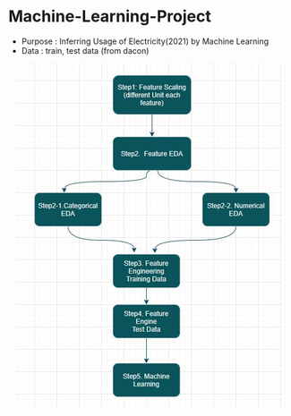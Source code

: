 # Machine-Learning-Project
- Purpose : Inferring Usage of Electricity(2021) by Machine Learning
- Data :   train, test data (from dacon)
<p align='center'>
    <img src="./image/Project Sequence Chart.png"/>
</p>